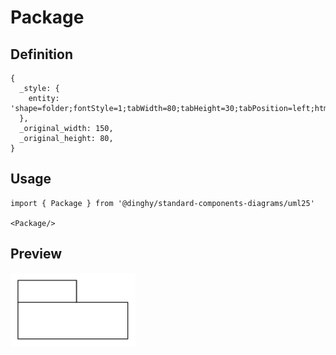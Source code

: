 # Package

## Definition

```
{
  _style: { 
    entity: 'shape=folder;fontStyle=1;tabWidth=80;tabHeight=30;tabPosition=left;html=1;boundedLbl=1;whiteSpace=wrap;',
  },
  _original_width: 150,
  _original_height: 80,
}
```

## Usage

```
import { Package } from '@dinghy/standard-components-diagrams/uml25'

<Package/>
```

## Preview

<img src="./package.png" width="200"/>
